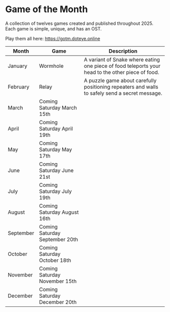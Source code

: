 # Game of the Month

A collection of twelves games created and published throughout 2025. Each game is simple, unique, and has an OST.

Play them all here: https://gotm.doteye.online

| Month     | Game                           | Description                                                                                       |
|-----------|--------------------------------|---------------------------------------------------------------------------------------------------|
| January   | Wormhole                       | A variant of Snake where eating one piece of food teleports your head to the other piece of food. |
| February  | Relay                          | A puzzle game about carefully positioning repeaters and walls to safely send a secret message.    |
| March     | Coming Saturday March 15th     |                                                                                                   |
| April     | Coming Saturday April 19th     |                                                                                                   |
| May       | Coming Saturday May 17th       |                                                                                                   |
| June      | Coming Saturday June 21st      |                                                                                                   |
| July      | Coming Saturday July 19th      |                                                                                                   |
| August    | Coming Saturday August 16th    |                                                                                                   |
| September | Coming Saturday September 20th |                                                                                                   |
| October   | Coming Saturday October 18th   |                                                                                                   |
| November  | Coming Saturday November 15th  |                                                                                                   |
| December  | Coming Saturday December 20th  |                                                                                                   |
